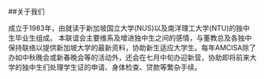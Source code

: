 
##关于我们

成立于1983年，由就读于新加坡国立大学(NUS)以及南洋理工大学(NTU)的独中生毕业生组成。 本联谊会主要维系及增进独中生之间的感情，与董教总及各独中保持联络以提供新加坡大学的最新资料，协助新生适应大学生。每年AMCISA除了办如中秋晚会或新春晚会等的活动外，还会在七月中旬办迎新营，协助即将前来大学的独中生们处理学生证的申请、身体检查、贷款等繁杂手续。
